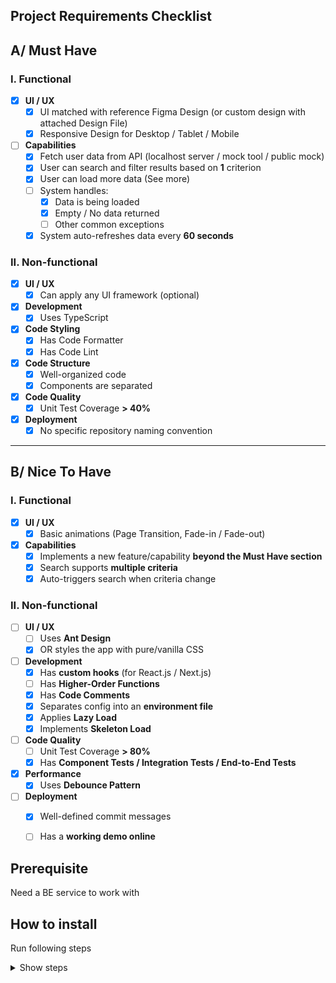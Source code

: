  
## Project Requirements Checklist

## A/ Must Have  

### I. Functional  
- [x] **UI / UX**  
  - [x] UI matched with reference Figma Design (or custom design with attached Design File)  
  - [x] Responsive Design for Desktop / Tablet / Mobile  

- [ ] **Capabilities**  
  - [x] Fetch user data from API (localhost server / mock tool / public mock)  
  - [x] User can search and filter results based on **1** criterion  
  - [x] User can load more data (See more)  
  - [ ] System handles:
    - [x] Data is being loaded  
    - [X] Empty / No data returned  
    - [ ] Other common exceptions  
  - [x] System auto-refreshes data every **60 seconds**  

### II. Non-functional  
- [x] **UI / UX**  
  - [x] Can apply any UI framework (optional)  

- [x] **Development**  
  - [x] Uses TypeScript  

- [x] **Code Styling**  
  - [x] Has Code Formatter  
  - [x] Has Code Lint  

- [x] **Code Structure**  
  - [x] Well-organized code  
  - [x] Components are separated  

- [x] **Code Quality**  
  - [x] Unit Test Coverage **> 40%**  

- [x] **Deployment**  
  - [x] No specific repository naming convention  

---

## B/ Nice To Have  

### I. Functional  
- [x] **UI / UX**  
  - [x] Basic animations (Page Transition, Fade-in / Fade-out)  

- [x] **Capabilities**  
  - [x] Implements a new feature/capability **beyond the Must Have section**  
  - [x] Search supports **multiple criteria**  
  - [x] Auto-triggers search when criteria change  

### II. Non-functional  
- [ ] **UI / UX**  
  - [ ] Uses **Ant Design**  
  - [x] OR styles the app with pure/vanilla CSS  

- [ ] **Development**  
  - [x] Has **custom hooks** (for React.js / Next.js)  
  - [ ] Has **Higher-Order Functions**  
  - [x] Has **Code Comments**  
  - [x] Separates config into an **environment file**  
  - [x] Applies **Lazy Load**  
  - [x] Implements **Skeleton Load**  

- [ ] **Code Quality**  
  - [ ] Unit Test Coverage **> 80%**  
  - [x] Has **Component Tests / Integration Tests / End-to-End Tests**  

- [x] **Performance**  
  - [x] Uses **Debounce Pattern**  

- [ ] **Deployment**  
  - [x] Well-defined commit messages  
  - [ ] Has a **working demo online**  


## Prerequisite

Need a BE service to work with

## How to install

Run following steps

<details>
<summary>Show steps</summary>
  
### Step 1: Install packages

```bash
npm install
```

### Step 2: Run application

```bash
npm run dev
```

</details>